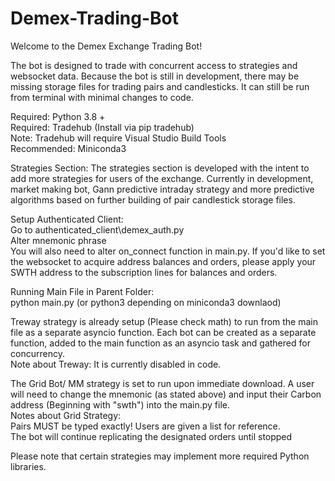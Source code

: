 # Demex-Trading-Bot

Welcome to the Demex Exchange Trading Bot!

The bot is designed to trade with concurrent access to strategies and websocket data. Because the bot is still in development, there may be missing storage files for trading pairs and candlesticks.  It can still be run from terminal with minimal changes to code.

Required: Python 3.8 + <br>
Required: Tradehub (Install via pip tradehub)<br>
Note: Tradehub will require Visual Studio Build Tools<br>
Recommended: Miniconda3<br>

Strategies Section:
The strategies section is developed with the intent to add more strategies for users of the exchange.  Currently in development, market making bot, Gann predictive intraday strategy and more predictive algorithms based on further building of pair candlestick storage files.

Setup Authenticated Client:<br>
Go to authenticated_client\demex_auth.py<br>
Alter mnemonic phrase<br>
You will also need to alter on_connect function in main.py. If you'd like to set the websocket to acquire address balances and orders, please apply your SWTH address to the subscription lines for balances and orders.<br>

Running Main File in Parent Folder:<br>
python main.py (or python3 depending on miniconda3 downlaod)<br>

Treway strategy is already setup (Please check math) to run from the main file as a separate asyncio function. Each bot can be created as a separate function, added to the main function as an asyncio task and gathered for concurrency.<br>
Note about Treway: It is currently disabled in code.<br>

The Grid Bot/ MM strategy is set to run upon immediate download. A user will need to change the mnemonic (as stated above) and input their Carbon address (Beginning with "swth") into the main.py file. <br>
Notes about Grid Strategy: <br>
Pairs MUST be typed exactly! Users are given a list for reference. <br>
The bot will continue replicating the designated orders until stopped <br>

Please note that certain strategies may implement more required Python libraries.

